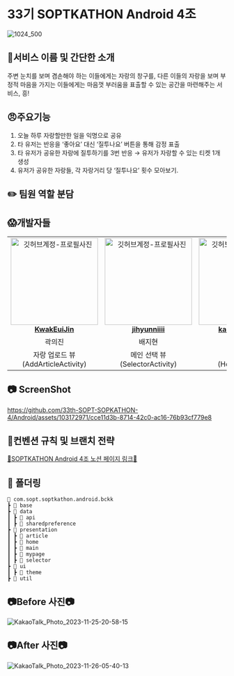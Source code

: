 # 33기 SOPTKATHON Android 4조
![1024_500](https://github.com/33th-SOPT-SOPKATHON-4/Android/assets/103172971/7c2b7c3e-4160-4b5b-af68-164c3ef5b42b)

## 💢서비스 이름 및 간단한 소개
주변 눈치를 보며 겸손해야 하는 이들에게는 자랑의 창구를, 다른 이들의 자랑을 보며 부정적 마음을 가지는 이들에게는 마음껏 부러움을 표출할 수 있는 공간을 마련해주는 서비스, 흥!

## 😠주요기능
1) 오늘 하루 자랑할만한 일을 익명으로 공유
2) 타 유저는 반응을 ‘좋아요’ 대신 ‘질투나요’ 버튼을 통해 감정 표출
3) 타 유저가 공유한 자랑에 질투하기를 3번 반응 → 유저가 자랑할 수 있는 티켓 1개 생성
4) 유저가 공유한 자랑들, 각 자랑거리 당 ‘질투나요’ 횟수 모아보기.

## ✏️ 팀원 역할 분담

<h2> 😱개발자들 </h2>

<table align="center">
    <tr align="center">
        <td style="min-width: 150px;">
            <a href="https://github.com/KwakEuiJin">
              <img src="https://avatars.githubusercontent.com/u/93872496?v=4" width="200" alt="깃허브계정-프로필사진">
              <br />
              <b>KwakEuiJin</b>
            </a>
        </td>
      <td style="min-width: 150px;">
            <a href="https://github.com/jihyunniiii">
              <img src="https://avatars.githubusercontent.com/u/103172971?v=4" width="200" alt="깃허브계정-프로필사진">
              <br />
              <b>jihyunniiii</b>
            </a>
        </td>
      <td style="min-width: 150px;">
            <a href="https://github.com/kangyuri1114">
              <img src="https://avatars.githubusercontent.com/u/83583757?v=4" width="200" alt="깃허브계정-프로필사진">
              <br />
              <b>kangyuri1114</b>
            </a>
        </td>
      <td style="min-width: 150px;">
            <a href="https://github.com/Junseo511">
              <img src="https://avatars.githubusercontent.com/u/127238018?v=4" width="200" alt="깃허브계정-프로필사진">
              <br />
              <b>Junseo511</b>
            </a>
        </td>
    </tr>
    <tr align="center">
        <td>
            곽의진 <br/>
      </td>
       <td>
            배지현 <br/>
      </td>
       <td>
            강유리 <br/>
      </td>
       <td>
            최준서 <br/>
      </td>
    </tr>
    <tr align="center">
        <td>
            자랑 업로드 뷰<br/>(AddArticleActivity)<br/>
      </td>
       <td>
            메인 선택 뷰<br/>(SelectorActivity)<br/>
      </td>
       <td>
            진입 뷰<br/>(HomeActivity)<br/>
      </td>
       <td>
            자랑 모음 뷰<br/>(MyPageActivity)<br/>
      </td>
    </tr>
</table>

## 📷 ScreenShot
https://github.com/33th-SOPT-SOPKATHON-4/Android/assets/103172971/cce11d3b-8714-42c0-ac16-76b93cf779e8

## 📝컨벤션 규칙 및 브랜치 전략
[📘SOPTKATHON Android 4조 노션 페이지 링크📘](https://titanium-antique-5c8.notion.site/82c94939022248c285bfc8b2402c3cdf?pvs=4)

## 📁 폴더링
```
📂 com.sopt.soptkathon.android.bckk
┣ 📂 base
┣ 📂 data
┃ ┣ 📂 api
┃ ┣ 📂 sharedpreference
┣ 📂 presentation
┃ ┣ 📂 article
┃ ┣ 📂 home
┃ ┣ 📂 main
┃ ┣ 📂 mypage
┃ ┣ 📂 selector
┣ 📂 ui
┃ ┣ 📂 theme
┣ 📂 util
```

## 📷Before 사진📷
![KakaoTalk_Photo_2023-11-25-20-58-15](https://github.com/33th-SOPT-SOPKATHON-4/Android/assets/93872496/30c79c78-252a-41fb-b4fe-33db98ffb4b6)

## 📷After 사진📷
![KakaoTalk_Photo_2023-11-26-05-40-13](https://github.com/33th-SOPT-SOPKATHON-4/Android/assets/103172971/48f580a3-0096-4c24-b809-bd30eecc1727)
